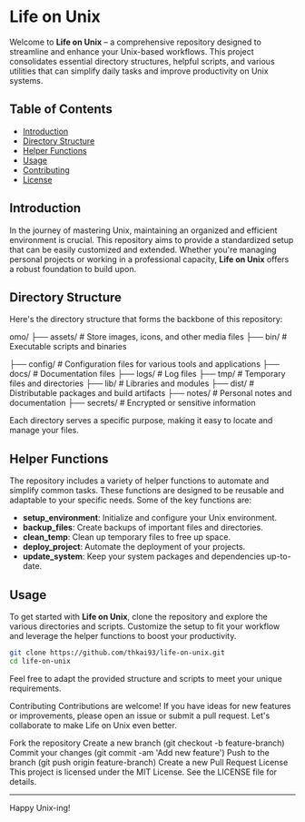 # Life on Unix

Welcome to **Life on Unix** – a comprehensive repository designed to streamline and enhance your Unix-based workflows. This project consolidates essential directory structures, helpful scripts, and various utilities that can simplify daily tasks and improve productivity on Unix systems.

## Table of Contents

- [Introduction](#introduction)
- [Directory Structure](#directory-structure)
- [Helper Functions](#helper-functions)
- [Usage](#usage)
- [Contributing](#contributing)
- [License](#license)

## Introduction

In the journey of mastering Unix, maintaining an organized and efficient environment is crucial. This repository aims to provide a standardized setup that can be easily customized and extended. Whether you're managing personal projects or working in a professional capacity, **Life on Unix** offers a robust foundation to build upon.

## Directory Structure

Here's the directory structure that forms the backbone of this repository:

omo/
├── assets/    # Store images, icons, and other media files
├── bin/       # Executable scripts and binaries

├── config/    # Configuration files for various tools and applications
├── docs/      # Documentation files
├── logs/      # Log files
├── tmp/       # Temporary files and directories
├── lib/       # Libraries and modules
├── dist/      # Distributable packages and build artifacts
├── notes/     # Personal notes and documentation
├── secrets/   # Encrypted or sensitive information


Each directory serves a specific purpose, making it easy to locate and manage your files.

## Helper Functions

The repository includes a variety of helper functions to automate and simplify common tasks. These functions are designed to be reusable and adaptable to your specific needs. Some of the key functions are:

- **setup_environment**: Initialize and configure your Unix environment.
- **backup_files**: Create backups of important files and directories.
- **clean_temp**: Clean up temporary files to free up space.
- **deploy_project**: Automate the deployment of your projects.
- **update_system**: Keep your system packages and dependencies up-to-date.

## Usage

To get started with **Life on Unix**, clone the repository and explore the various directories and scripts. Customize the setup to fit your workflow and leverage the helper functions to boost your productivity.

```bash
git clone https://github.com/thkai93/life-on-unix.git
cd life-on-unix
```

Feel free to adapt the provided structure and scripts to meet your unique requirements.

Contributing
Contributions are welcome! If you have ideas for new features or improvements, please open an issue or submit a pull request. Let's collaborate to make Life on Unix even better.

Fork the repository
Create a new branch (git checkout -b feature-branch)
Commit your changes (git commit -am 'Add new feature')
Push to the branch (git push origin feature-branch)
Create a new Pull Request
License
This project is licensed under the MIT License. See the LICENSE file for details.

--- 

Happy Unix-ing!
